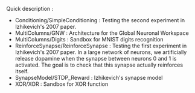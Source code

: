 Quick description :
* Conditioning/SimpleConditioning : Testing the second experiment in Izhikevich's 2007 paper.
* MultiColumns/GNW : Architecture for the Global Neuronal Workspace
* MultiColumns/Digits : Sandbox for MNIST digits recognition
* ReinforceSynapse/ReinforceSynapse : Testing the first experiment in Izhikevich's 2007 paper. In a large network of neurons, we artificially release dopamine when the synapse between neurons 0 and 1 is activated. The goal is to check that this synapse actually reinforces itself.
* SynapseModel/STDP_Reward : Izhikevich's synapse model
* XOR/XOR : Sandbox for XOR function